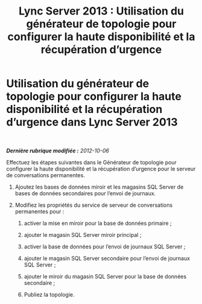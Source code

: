 ﻿---
title: 'Lync Server 2013 : Utilisation du générateur de topologie pour configurer la haute disponibilité et la récupération d’urgence'
TOCTitle: Utilisation du générateur de topologie pour configurer la haute disponibilité et la récupération d’urgence
ms:assetid: abc1a25d-1f5e-46ef-91d2-0144fc847206
ms:mtpsurl: https://technet.microsoft.com/fr-fr/library/JJ205172(v=OCS.15)
ms:contentKeyID: 49298523
ms.date: 05/20/2016
mtps_version: v=OCS.15
ms.translationtype: HT
---

# Utilisation du générateur de topologie pour configurer la haute disponibilité et la récupération d’urgence dans Lync Server 2013

 

_**Dernière rubrique modifiée :** 2012-10-06_

Effectuez les étapes suivantes dans le Générateur de topologie pour configurer la haute disponibilité et la récupération d’urgence pour le serveur de conversations permanentes.

1.  Ajoutez les bases de données miroir et les magasins SQL Server de bases de données secondaires pour l’envoi de journaux.

2.  Modifiez les propriétés du service de serveur de conversations permanentes pour :
    
    1.  activer la mise en miroir pour la base de données primaire ;
    
    2.  ajouter le magasin SQL Server miroir principal ;
    
    3.  activer la base de données pour l’envoi de journaux SQL Server ;
    
    4.  ajouter le magasin SQL Server secondaire pour l’envoi de journaux SQL Server ;
    
    5.  ajouter le miroir du magasin SQL Server pour la base de données secondaire ;
    
    6.  Publiez la topologie.

